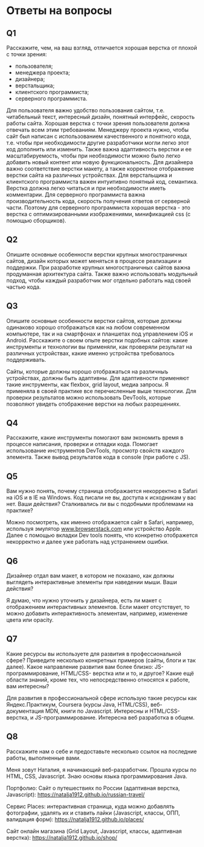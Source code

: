 # Ответы на вопросы
## Q1
Расскажите, чем, на ваш взгляд, отличается хорошая верстка от плохой с точки зрения: 
* пользователя;
* менеджера проекта;
* дизайнера;
* верстальщика;
* клиентского программиста;
* серверного программиста.

Для пользователя важно удобство пользования сайтом, т.е. читабельный текст, интересный дизайн, понятный интерфейс, скорость работы сайта. Хорошая верстка с точки зрения пользователя должна отвечать всем этим требованиям.
Менеджеру проекта нужно, чтобы сайт был написан с использованием качественного и понятного кода, т.е. чтобы при необходимости другие разработчики могли легко этот код дополнить или изменить. Также важна адаптивность верстки и ее масштабируемость, чтобы при необходимости можно было легко добавить новый контент или новую функциональность.
Для дизайнера важно соответствие верстки макету, а также корректное отображение верстки сайта на различных устройствах.
Для верстальщика и клиентского программиста важен интуитивно понятный код, семантика. Верстка должна легко читаться и при необходимости иметь комментарии.
Для серверного программиста важна производительность кода, скорость получения ответов от серверной части. Поэтому для серверного программиста хорошая верстка - это верстка с оптимизированными изображениями, минификацией css (с помощью сборщиков).

## Q2
Опишите основные особенности верстки крупных многостраничных сайтов, дизайн которых может меняться в процессе реализации и поддержки.
При разработке крупных многостраничных сайтов важна продуманная архитектура сайта. Также важно использовать модульный подход, чтобы каждый разработчик мог отдельно работать над своей частью кода.

## Q3
Опишите основные особенности верстки сайтов, которые должны одинаково хорошо отображаться как на любом современном компьютере, так и на смартфонах и планшетах под управлением iOS и Android. Расскажите о своем опыте верстки подобных сайтов: какие инструменты и технологии вы применяли, как проверяли результат на различных устройствах, какие именно устройства требовалось поддерживать.

Сайты, которые должны хорошо отображаться на различныъ устройствах, должны быть адаптивны. Для адаптивности применяют такие инструменты, как flexbox, grid layout, медиа запросы. Я применяла в своей практике все перечисленные выше технологии. Для проверки результатов можно использовать DevTools, которые позволяют увидеть отображение верстки на любых разрешениях.


## Q4
Расскажите, какие инструменты помогают вам экономить время в процессе написания, проверки и отладки кода.
Помогает использование инструментов DevTools, просмотр свойств каждого элемента. Также вывод результатов кода в console (при работе с JS).

## Q5
Вам нужно понять, почему страница отображается некорректно в Safari на iOS и в IE на Windows. Код писали не вы, доступа к исходникам у вас нет. Ваши действия? Сталкивались ли вы с подобными проблемами на практике?

Можно посмотреть, как именно отображается сайт в Safari, например, используя эмулятор www.browserstack.com или устройство Apple. Далее с помощью вкладки Dev tools понять, что конкретно отображется некорректно и далее уже работать над устранением ошибки.

## Q6
Дизайнер отдал вам макет, в котором не показано, как должны выглядеть интерактивные элементы при наведении мыши. Ваши действия?

Я думаю, что нужно уточнить у дизайнера, есть ли макет с отображением интерактивных элементов. Если макет отсутствует, то можно добавить интерактивность элементам, например, изменение цвета или opacity.

## Q7
Какие ресурсы вы используете для развития в профессиональной сфере? Приведите несколько конкретных примеров (сайты, блоги и так далее).
Какое направление развития вам более близко: JS-программирование, HTML/CSS- верстка или и то, и другое?
Какие ещё области знаний, кроме тех, что непосредственно относятся к работе, вам интересны?

Для развития в профессиональной сфере использую такие ресурсы как Яндекс.Практикум, Coursera (курсы Java, HTML/CSS), веб-документация MDN, книги по Javascript.
Интересны и HTML/CSS- верстка, и JS-программирование. Интересна веб разработка в общем.

## Q8
Расскажите нам о себе и предоставьте несколько ссылок на последние работы, выполненные вами.

Меня зовут Наталия, я начинающий веб-разработчик. Прошла курсы по HTML, CSS, Javascript. Знаю основы языка программирования Java.

Портфолио:
Сайт о путешествиях по России (адаптивная верстка, Javascript):
https://natalja1912.github.io/russian-travel/

Сервис Places: интерактивная страница, куда можно добавлять фотографии, удалять их и ставить лайки
(Javascript, классы, ОПП, валидация форм):
https://natalja1912.github.io/places/

Сайт онлайн магазина (Grid Layout, Javascript, классы, адаптивная верстка):
https://natalja1912.github.io/shop/

